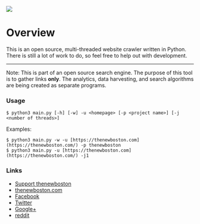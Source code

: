![](http://i.imgur.com/wYi2CkD.png)


# Overview

This is an open source, multi-threaded website crawler written in Python. There is still a lot of work to do, so feel free to help out with development.

***

Note: This is part of an open source search engine. The purpose of this tool is to gather links **only**. The analytics, data harvesting, and search algorithms are being created as separate programs. 

### Usage
	$ python3 main.py [-h] [-w] -u <homepage> [-p <project name>] [-j <number of threads>]

Examples:

	$ python3 main.py -w -u [https://thenewboston.com](https://thenewboston.com/) -p thenewboston
	$ python3 main.py -u [https://thenewboston.com](https://thenewboston.com/) -j1


### Links

- [Support thenewboston](https://www.patreon.com/thenewboston)
- [thenewboston.com](https://thenewboston.com/)
- [Facebook](https://www.facebook.com/TheNewBoston-464114846956315/)
- [Twitter](https://twitter.com/bucky_roberts)
- [Google+](https://plus.google.com/+BuckyRoberts)
- [reddit](https://www.reddit.com/r/thenewboston/)
